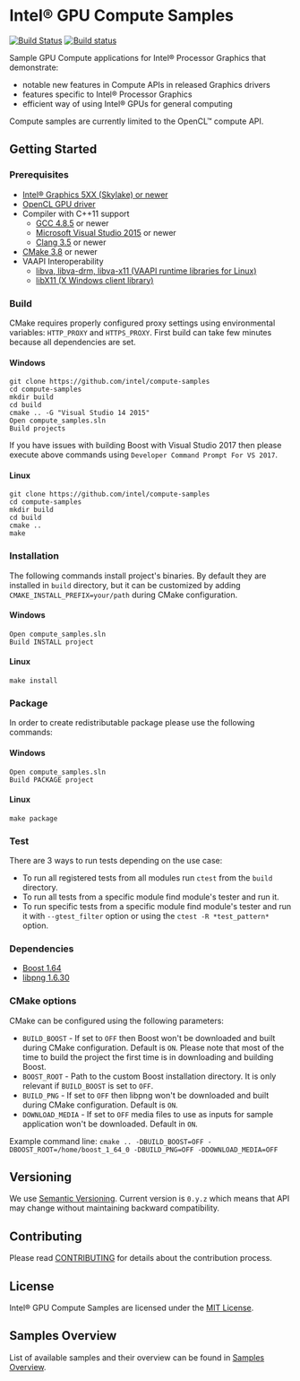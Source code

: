 # Intel® GPU Compute Samples
[![Build Status](https://travis-ci.org/intel/compute-samples.svg?branch=master)](https://travis-ci.org/intel/compute-samples)
[![Build status](https://ci.appveyor.com/api/projects/status/f3c7oe4i0eg1kjx7?svg=true)](https://ci.appveyor.com/project/intel/compute-samples)

Sample GPU Compute applications for Intel® Processor Graphics that demonstrate: 

- notable new features in Compute APIs in released Graphics drivers
- features specific to Intel® Processor Graphics   
- efficient way of using Intel® GPUs for general computing

Compute samples are currently limited to the OpenCL™ compute API.

## Getting Started

### Prerequisites
* [Intel® Graphics 5XX (Skylake) or newer](https://en.wikipedia.org/wiki/Intel_HD_and_Iris_Graphics)
* [OpenCL GPU driver](https://software.intel.com/en-us/articles/opencl-drivers)
* Compiler with C++11 support
  * [GCC 4.8.5](https://gcc.gnu.org/) or newer 
  * [Microsoft Visual Studio 2015](https://www.visualstudio.com/) or newer
  * [Clang 3.5](https://clang.llvm.org/) or newer
* [CMake 3.8](https://cmake.org/) or newer
* VAAPI Interoperability
  * [libva, libva-drm, libva-x11 (VAAPI runtime libraries for Linux)](https://01.org/linuxgraphics/community/vaapi)
  * [libX11 (X Windows client library)](https://www.x.org)

### Build
CMake requires properly configured proxy settings using environmental variables: `HTTP_PROXY` and `HTTPS_PROXY`.
First build can take few minutes because all dependencies are set.

#### Windows
    git clone https://github.com/intel/compute-samples
    cd compute-samples
    mkdir build
    cd build
    cmake .. -G "Visual Studio 14 2015"
    Open compute_samples.sln
    Build projects

If you have issues with building Boost with Visual Studio 2017 then please execute above commands using `Developer Command Prompt For VS 2017`.

#### Linux
    git clone https://github.com/intel/compute-samples
    cd compute-samples
    mkdir build
    cd build
    cmake ..
    make

### Installation
The following commands install project's binaries.
By default they are installed in `build` directory, but it can be customized by adding `CMAKE_INSTALL_PREFIX=your/path` during CMake configuration.

#### Windows
    Open compute_samples.sln
    Build INSTALL project

#### Linux
    make install

### Package
In order to create redistributable package please use the following commands:

#### Windows
    Open compute_samples.sln
    Build PACKAGE project

#### Linux
    make package

### Test
There are 3 ways to run tests depending on the use case:

* To run all registered tests from all modules run `ctest` from the `build` directory.
* To run all tests from a specific module find module's tester and run it.
* To run specific tests from a specific module find module's tester and run it with `--gtest_filter` option or using the `ctest -R *test_pattern*` option.

### Dependencies
* [Boost 1.64](http://www.boost.org/)
* [libpng 1.6.30](http://www.libpng.org/pub/png/libpng.html)

### CMake options
CMake can be configured using the following parameters:

* `BUILD_BOOST` - If set to `OFF` then Boost won't be downloaded and built during CMake configuration. Default is `ON`. Please note that most of the time to build the project the first time is in downloading and building Boost.
* `BOOST_ROOT` - Path to the custom Boost installation directory. It is only relevant if `BUILD_BOOST` is set to `OFF`.
* `BUILD_PNG` - If set to `OFF` then libpng won't be downloaded and built during CMake configuration. Default is `ON`.
* `DOWNLOAD_MEDIA` - If set to `OFF` media files to use as inputs for sample application won't be downloaded. Default in `ON`.

Example command line: `cmake .. -DBUILD_BOOST=OFF -DBOOST_ROOT=/home/boost_1_64_0 -DBUILD_PNG=OFF -DDOWNLOAD_MEDIA=OFF`

## Versioning
We use [Semantic Versioning](http://semver.org/). Current version is `0.y.z` which means that API may change without maintaining backward compatibility.

## Contributing
Please read [CONTRIBUTING](CONTRIBUTING.md) for details about the contribution process.

## License
Intel® GPU Compute Samples are licensed under the [MIT License](LICENSE).

## Samples Overview
List of available samples and their overview can be found in [Samples Overview](docs/samples_overview.md).
